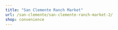 ```yaml
---
title: "San Clemente Ranch Market"
url: /san-clemente/san-clemente-ranch-market-2/
shop: convenience
---
```

